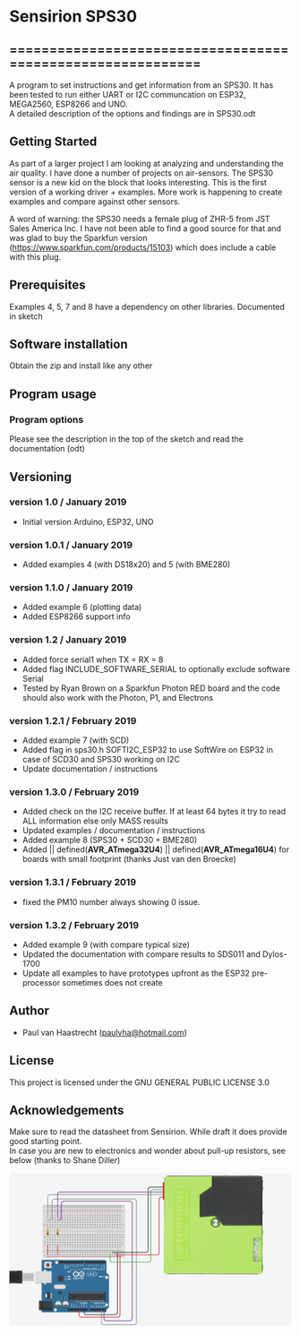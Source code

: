 # Sensirion SPS30

## ===========================================================

A program to set instructions and get information from an SPS30. It has been
tested to run either UART or I2C communcation on ESP32, MEGA2560, ESP8266 and UNO.
<br> A detailed description of the options and findings are in SPS30.odt

## Getting Started
As part of a larger project I am looking at analyzing and understanding the air quality.
I have done a number of projects on air-sensors. The SPS30 sensor is a new kid on the block
that looks interesting. This is the first version of a working driver + examples.
More work is happening to create examples and compare against other sensors.

A word of warning: the SPS30 needs a female plug of ZHR-5 from JST Sales America Inc.
I have not been able to find a good source for that and was glad to buy the Sparkfun version
(https://www.sparkfun.com/products/15103) which does include a cable with this plug.

## Prerequisites
Examples 4, 5, 7 and 8 have a dependency on other libraries. Documented in sketch

## Software installation
Obtain the zip and install like any other

## Program usage
### Program options
Please see the description in the top of the sketch and read the documentation (odt)

## Versioning

### version 1.0 / January 2019
 * Initial version Arduino, ESP32, UNO

### version 1.0.1 / January 2019
 * Added examples 4 (with DS18x20) and 5 (with BME280)

### version 1.1.0 / January 2019
 * Added example 6 (plotting data)
 * Added ESP8266 support info

### version 1.2  / January 2019
 * Added force serial1 when TX = RX = 8
 * Added flag INCLUDE_SOFTWARE_SERIAL to optionally exclude software Serial
 * Tested by Ryan Brown on a Sparkfun Photon RED board and the code should also work with the Photon, P1, and Electrons

### version 1.2.1 / February 2019
 * Added example 7 (with SCD)
 * Added flag in sps30.h SOFTI2C_ESP32 to use SoftWire on ESP32 in case of SCD30 and SPS30 working on I2C
 * Update documentation / instructions

### version 1.3.0 / February 2019
 * Added check on the I2C receive buffer. If at least 64 bytes it try to read ALL information else only MASS results
 * Updated examples / documentation / instructions
 * Added example 8 (SPS30 + SCD30 + BME280)
 * Added || defined(__AVR_ATmega32U4__) || defined(__AVR_ATmega16U4__) for boards with small footprint (thanks Just van den Broecke)

### version 1.3.1 / February 2019
 * fixed the PM10 number always showing 0 issue.

### version 1.3.2 / February 2019
 * Added example 9 (with compare typical size)
 * Updated the documentation with compare results to SDS011 and Dylos-1700
 * Update all examples to have prototypes upfront as the ESP32 pre-processor sometimes does not create

## Author
 * Paul van Haastrecht (paulvha@hotmail.com)

## License
This project is licensed under the GNU GENERAL PUBLIC LICENSE 3.0

## Acknowledgements
Make sure to read the datasheet from Sensirion. While draft it does provide good starting point.<br>
In case you are new to electronics and  wonder about pull-up resistors, see below (thanks to Shane Diller)

![Uno and SP30](extras/sensirion.png)

